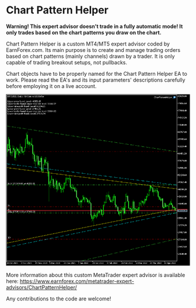 # Chart Pattern Helper

**Warning! This expert advisor doesn't trade in a fully automatic mode! It only trades based on the chart patterns you draw on the chart.**

Chart Pattern Helper is a custom MT4/MT5 expert advisor coded by EarnForex.com. Its main purpose is to create and manage trading orders based on chart patterns (mainly channels) drawn by a trader. It is only capable of trading breakout setups, not pullbacks.

Chart objects have to be properly named for the Chart Pattern Helper EA to work. Please read the EA's and its input parameters' descriptions carefully before employing it on a live account.

![Chart Pattern Helper set up to trade a breakout from a long-term Bitcoin chart based on a symmetrical triangle in MetaTrader 5 platform](https://github.com/EarnForex/Chart-Pattern-Helper/blob/main/README_Images/chart-pattern-helper-ea-symmetrical-triangle-setup.png)

More information about this custom MetaTrader expert advisor is available here: https://www.earnforex.com/metatrader-expert-advisors/ChartPatternHelper/

Any contributions to the code are welcome!
